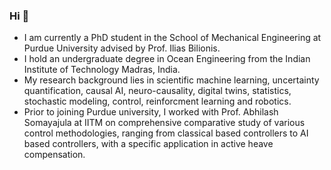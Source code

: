 ### Hi 👋

- I am currently a PhD student in the School of Mechanical Engineering at Purdue University advised by Prof. Ilias Bilionis.
- I hold an undergraduate degree in Ocean Engineering from the Indian Institute of Technology Madras, India.
- My research background lies in scientific machine learning, uncertainty quantification, causal AI, neuro-causality, digital twins, statistics, stochastic modeling, control, reinforcment learning and robotics.
- Prior to joining Purdue university, I worked with Prof. Abhilash Somayajula at IITM on comprehensive comparative study of various control methodologies, ranging from classical based controllers to AI based controllers, with a specific application in active heave compensation.

<!--
**shrenikvz/shrenikvz** is a ✨ _special_ ✨ repository because its `README.md` (this file) appears on your GitHub profile.

Here are some ideas to get you started:

- 🔭 I’m currently working on ...
- 🌱 I’m currently learning ...
- 👯 I’m looking to collaborate on ...
- 🤔 I’m looking for help with ...
- 💬 Ask me about ...
- 📫 How to reach me: ...
- 😄 Pronouns: ...
- ⚡ Fun fact: ...
-->
